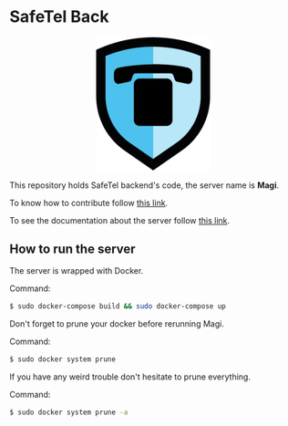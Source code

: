 # SafeTel Back

<p align="center">
    <img src="https://github.com/SafeTel/SafeTel-Back/blob/master/images/Bouclier%20Safetel.png" width="200">
</p>


This repository holds SafeTel backend's code, the server name is **Magi**.


To know how to contribute follow [this link](https://github.com/SafeTel/Contribution).


To see the documentation about the server follow [this link](https://github.com/SafeTel/SafeTel-Doc-Backend).

## How to run the server

The server is wrapped with Docker.

Command:
```sh
$ sudo docker-compose build && sudo docker-compose up
```

Don't forget to prune your docker before rerunning Magi.

Command:
```sh
$ sudo docker system prune
```

If you have any weird trouble don't hesitate to prune everything.

Command:
```sh
$ sudo docker system prune -a
```
